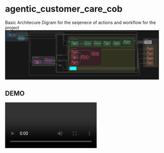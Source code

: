 # agentic_customer_care_cob
Basic Architecure Digram for the seqenece of actions and workflow for the project
<img src="assets/architecure_diagram.png">



## DEMO
<video src='assets/demo_cob_company.mp4'>


### 🚀 **Quick Setup:**

1. **Set your environment variables:**
```bash
export GEMINI_API_KEY="your_actual_gemini_api_key_here"
export JWT_SECRET_KEY="your-secret-key"
```

2. **Install dependencies:**
```bash
pip install -r requirements.txt
```

3. **Make scripts executable:**
```bash
chmod +x start_system.sh stop_services.sh
```

4. **Run the verification script:**
```bash
python final_verification.py
```

5. **Start all services:**
```bash
./start_system.sh
```
6. **End all services:**
```bash
./end_services.sh
```
-------


### 🎯 **Features:**

- **Real API Integration**: HTML demo connects to your FastAPI backend
- **Error Handling**: Graceful fallbacks when services are down
- **Session Management**: Proper session tracking across interfaces
- **Health Monitoring**: Connection status indicators
- **Healthcare Focus**: Updated for COB Company's medical services
- **Comprehensive Testing**: End-to-end verification

### 🔍 **Access Points After Setup:**

- **FastAPI Server**: http://localhost:8000
- **API Documentation**: http://localhost:8000/docs  
- **Gradio Interface**: http://localhost:7860
- **HTML Demo**: http://localhost:8080/gradio_demo.html

